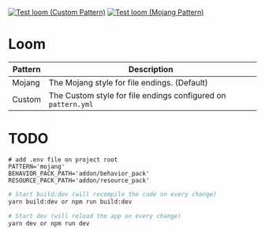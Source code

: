 [![Test loom (Custom Pattern)](https://github.com/llgava/loom-action/actions/workflows/custom.yml/badge.svg)](https://github.com/llgava/loom-action/actions/workflows/custom.yml) [![Test loom (Mojang Pattern)](https://github.com/llgava/loom-action/actions/workflows/mojang.yml/badge.svg)](https://github.com/llgava/loom-action/actions/workflows/mojang.yml)

# Loom

| Pattern | Description                                                   |
|---------|---------------------------------------------------------------|
| Mojang  | The Mojang style for file endings. (Default)                  |
| Custom  | The Custom style for file endings configured on `pattern.yml` |

# TODO
```env
# add .env file on project root
PATTERN='mojang'
BEHAVIOR_PACK_PATH='addon/behavior_pack'
RESOURCE_PACK_PATH='addon/resource_pack'
```

```sh
# Start build:dev (will recompile the code on every change)
yarn build:dev or npm run build:dev

# Start dev (will reload the app on every change)
yarn dev or npm run dev
```

